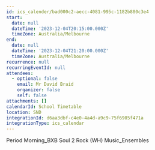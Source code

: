 ```yaml
---
id: ics_calender/bad000c2-aecc-4081-995c-1182b880c3e4
start:
  date: null
  dateTime: '2023-12-04T20:15:00.000Z'
  timeZone: Australia/Melbourne
end:
  date: null
  dateTime: '2023-12-04T21:20:00.000Z'
  timeZone: Australia/Melbourne
recurrence: null
recurringEventId: null
attendees:
  - optional: false
    email: Mr David Braid
    organizer: false
    self: false
attachments: []
calendarId: School Timetable
location: SND
integrationId: d6aa3dbf-c4e0-4a4d-a9c9-75f6905f471a
integrationType: ics_calendar
---
```

Period Morning_BXB
Soul 2 Rock (WH) Music_Ensembles